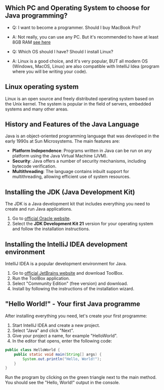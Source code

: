 ## Which PC and Operating System to choose for Java programming?
- Q: I want to become a programmer. Should I buy MacBook Pro?
- A: Not really, you can use any PC. But it's recommended to have at least 8GB RAM [see here](https://www.jetbrains.com/help/idea/installation-guide.html#requirements)

- Q: Which OS should I have? Should I install Linux?
- A: Linux is a good choice, and it's very popular, BUT all modern OS (Windows, MacOS, Linux) are also compatible with IntelliJ Idea (program where you will be writing your code).

## Linux operating system
Linux is an open source and freely distributed operating system based on the Unix kernel.
The system is popular in the field of servers, embedded systems and many other areas.

## History and Features of the Java Language
Java is an object-oriented programming language that was developed in the early 1990s at Sun Microsystems. The main features are:
- **Platform Independence**: Programs written in Java can be run on any platform using the Java Virtual Machine (JVM).
- **Security**: Java offers a number of security mechanisms, including bytecode verification.
- **Multithreading**: The language contains inbuilt support for multithreading, allowing efficient use of system resources.

## Installing the JDK (Java Development Kit)
The JDK is a Java development kit that includes everything you need to create and run Java applications.
1. Go to [official Oracle website](https://www.oracle.com/java/technologies/downloads/#java21).
2. Select the **JDK Development Kit 21** version for your operating system and follow the installation instructions.

## Installing the IntelliJ IDEA development environment
IntelliJ IDEA is a popular development environment for Java.
1. Go to [official JetBrains website](https://www.jetbrains.com/toolbox-app/) and download ToolBox.
2. Run the ToolBox application.
3. Select "Community Edition" (free version) and download.
3. Install by following the instructions of the installation wizard.

## "Hello World!" - Your first Java programme
After installing everything you need, let's create your first programme:

1. Start IntelliJ IDEA and create a new project.
2. Select "Java" and click "Next".
3. Give your project a name, for example "HelloWorld".
4. In the editor that opens, enter the following code:

```java
public class HelloWorld {
    public static void main(String[] args) {
        System.out.println("Hello, World!");
    }
}
```
Run the program by clicking on the green triangle next to the main method. 
You should see the "Hello, World!" output in the console.
